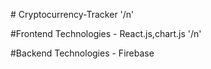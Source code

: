 #   C r y p t o c u r r e n c y - T r a c k e r    '/n'

#Frontend Technologies - React.js,chart.js    '/n'


#Backend Technologies - Firebase
 
 
